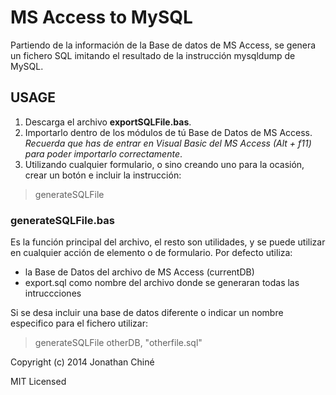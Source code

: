 # MS Access to MySQL 

Partiendo de la información de la Base de datos de MS Access, se genera un 
fichero SQL imitando el resultado de la instrucción mysqldump de MySQL.
 
## USAGE

1. Descarga el archivo **exportSQLFile.bas**.
2. Importarlo dentro de los módulos de tú Base de Datos de MS Access. _Recuerda 
que has de entrar en Visual Basic del MS Access (Alt + f11) para poder 
importarlo correctamente_.
3. Utilizando cualquier formulario, o sino creando uno para la ocasión, crear un
botón e incluir la instrucción: 
> generateSQLFile

### generateSQLFile.bas

Es la función principal del archivo, el resto son utilidades, y se puede 
utilizar en cualquier acción de elemento o de formulario.
Por defecto utiliza:

- la Base de Datos del archivo de MS Access (currentDB)
- export.sql como nombre del archivo donde se generaran todas las intruccciones
 
Si se desa incluir una base de datos diferente o indicar un nombre especifico
para el fichero utilizar:
> generateSQLFile otherDB, "otherfile.sql"


Copyright (c) 2014 Jonathan Chiné

MIT Licensed